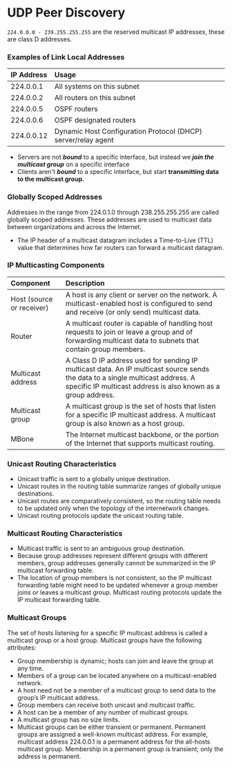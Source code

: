# UDP Peer Discovery

`224.0.0.0 - 239.255.255.255` are the reserved multicast IP addresses, these are class D addresses.

### Examples of Link Local Addresses

| IP Address | Usage                                                         |
| :--------- | :------------------------------------------------------------ |
| 224.0.0.1  | All systems on this subnet                                    |
| 224.0.0.2  | All routers on this subnet                                    |
| 224.0.0.5  | OSPF routers                                                  |
| 224.0.0.6  | OSPF designated routers                                       |
| 224.0.0.12 | Dynamic Host Configuration Protocol (DHCP) server/relay agent |

- Servers are not **_bound_** to a specific interface, but instead we **_join the multicast group_** on a specific interface
- Clients aren't **_bound_** to a specific interface, but start **transmitting data to the multicast group.**

### Globally Scoped Addresses

Addresses in the range from 224.0.1.0 through 238.255.255.255 are called globally scoped addresses. These addresses are used to multicast data between organizations and across the Internet.

- The IP header of a multicast datagram includes a Time-to-Live (TTL) value that determines how far routers can forward a multicast datagram.

### IP Multicasting Components

| Component                 | Description                                                                                                                                                                                     |
| :------------------------ | :---------------------------------------------------------------------------------------------------------------------------------------------------------------------------------------------- |
| Host (source or receiver) | A host is any client or server on the network. A multicast-enabled host is configured to send and receive (or only send) multicast data.                                                        |
| Router                    | A multicast router is capable of handling host requests to join or leave a group and of forwarding multicast data to subnets that contain group members.                                        |
| Multicast address         | A Class D IP address used for sending IP multicast data. An IP multicast source sends the data to a single multicast address. A specific IP multicast address is also known as a group address. |
| Multicast group           | A multicast group is the set of hosts that listen for a specific IP multicast address. A multicast group is also known as a host group.                                                         |
| MBone                     | The Internet multicast backbone, or the portion of the Internet that supports multicast routing.                                                                                                |

### Unicast Routing Characteristics

- Unicast traffic is sent to a globally unique destination.
- Unicast routes in the routing table summarize ranges of globally unique destinations.
- Unicast routes are comparatively consistent, so the routing table needs to be updated only when the topology of the internetwork changes.
- Unicast routing protocols update the unicast routing table.

### Multicast Routing Characteristics

- Multicast traffic is sent to an ambiguous group destination.
- Because group addresses represent different groups with different members, group addresses generally cannot be summarized in the IP multicast forwarding table.
- The location of group members is not consistent, so the IP multicast forwarding table might need to be updated whenever a group member joins or leaves a multicast group. Multicast routing protocols update the IP multicast forwarding table.

### Multicast Groups

The set of hosts listening for a specific IP multicast address is
called a multicast group or a host group. Multicast groups have the
following attributes:

- Group membership is dynamic; hosts can join and leave the group at any time.
- Members of a group can be located anywhere on a multicast-enabled network.
- A host need not be a member of a multicast group to send data to the group’s IP multicast address.
- Group members can receive both unicast and multicast traffic.
- A host can be a member of any number of multicast groups.
- A multicast group has no size limits.
- Multicast groups can be either transient or permanent. Permanent
  groups are assigned a well-known multicast address. For example,
  multicast address 224.0.0.1 is a permanent address for the all-hosts
  multicast group. Membership in a permanent group is transient; only the
  address is permanent.
